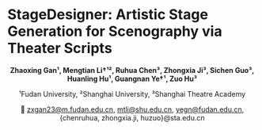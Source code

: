 # StageDesigner: Artistic Stage Generation for Scenography via Theater Scripts
<div align = 'center'>
<b>Zhaoxing Gan¹, Mengtian Li†¹², Ruhua Chen³, Zhongxia Ji³,  
Sichen Guo³, Huanling Hu¹, Guangnan Ye†¹, Zuo Hu³</b>

¹Fudan University, ²Shanghai University, ³Shanghai Theatre Academy  

📧 zxgan23@m.fudan.edu.cn, mtli@shu.edu.cn, yegn@fudan.edu.cn, {chenruhua, zhongxia.ji, huzuo}@sta.edu.cn  
<div>